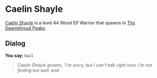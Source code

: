 # Caelin Shayle



[Caelin Shayle](/npc/174083) is a level 44 Wood Elf Warrior that spawns in [The Dawnshroud Peaks](/zone/174).



## Dialog

**You say:** `hail`



>*Caelin Shayle groans, 'I'm sorry, but I can't talk right now. I'm not feeling too well.*
end
